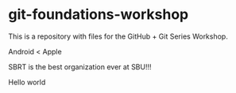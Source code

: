 # git-foundations-workshop

This is a repository with files for the GitHub + Git Series Workshop.

Android < Apple

SBRT is the best organization ever at SBU!!!

Hello world